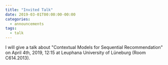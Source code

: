 ```yaml
---
title: "Invited Talk"
date: 2019-03-01T00:00:00-00:00
categories:
  - announcements
tags:
  - talk
---
```


I will give a talk about "Contextual Models for Sequential Recommendation" on April 4th, 2019, 12:15 at Leuphana University of Lüneburg (Room C614.2013).       
